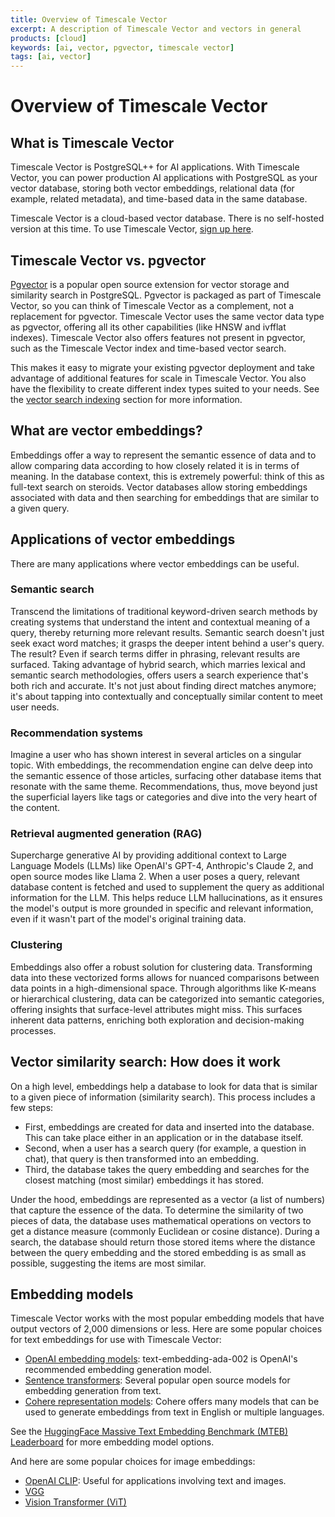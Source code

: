 ```yaml
---
title: Overview of Timescale Vector
excerpt: A description of Timescale Vector and vectors in general
products: [cloud]
keywords: [ai, vector, pgvector, timescale vector]
tags: [ai, vector]
---
```


# Overview of Timescale Vector

## What is Timescale Vector
Timescale Vector is PostgreSQL++ for AI applications. With Timescale Vector, you can power production AI applications with PostgreSQL as your vector database, storing both vector embeddings, relational data (for example, related metadata), and time-based data in the same database.

Timescale Vector is a cloud-based vector database. There is no self-hosted version at this time. To use Timescale Vector, [sign up here](https://console.cloud.timescale.com/signup?utm_campaign=vectorlaunch&utm_source=tsv-docs&utm_medium=direct).

<!-- vale Google.Headings = NO -->
## Timescale Vector vs. pgvector
<!-- vale Google.Headings = Yes -->
[Pgvector](https://github.com/pgvector/pgvector) is a popular open source extension for vector storage and similarity search in PostgreSQL. Pgvector is packaged as part of Timescale Vector, so you can think of Timescale Vector as a complement, not a replacement for pgvector. Timescale Vector uses the same vector data type as pgvector, offering all its other capabilities (like HNSW and ivfflat indexes). Timescale Vector also offers features not present in pgvector, such as the Timescale Vector index and time-based vector search.

This makes it easy to migrate your existing pgvector deployment and take advantage of additional features for scale in Timescale Vector. You also have the flexibility to create different index types suited to your needs. See the [vector search indexing][vector-search-indexing] section for more information.

## What are vector embeddings?

Embeddings offer a way to represent the semantic essence of data and to allow comparing data according to how closely related it is in terms of meaning. In the database context, this is extremely powerful: think of this as full-text search on steroids. Vector databases allow storing embeddings associated with data and then searching for embeddings that are similar to a given query.

## Applications of vector embeddings

There are many applications where vector embeddings can be useful.

### Semantic search
Transcend the limitations of traditional keyword-driven search methods by creating systems that understand the intent and contextual meaning of a query, thereby returning more relevant results. Semantic search doesn't just seek exact word matches; it grasps the deeper intent behind a user's query. The result? Even if search terms differ in phrasing, relevant results are surfaced. Taking advantage of hybrid search, which marries lexical and semantic search methodologies, offers users a search experience that's both rich and accurate. It's not just about finding direct matches anymore; it's about tapping into contextually and conceptually similar content to meet user needs.

### Recommendation systems
Imagine a user who has shown interest in several articles on a singular topic. With embeddings, the recommendation engine can delve deep into the semantic essence of those articles, surfacing other database items that resonate with the same theme. Recommendations, thus, move beyond just the superficial layers like tags or categories and dive into the very heart of the content.

### Retrieval augmented generation (RAG)
Supercharge generative AI by providing additional context to Large Language Models (LLMs) like OpenAI's GPT-4, Anthropic's Claude 2, and open source modes like Llama 2. When a user poses a query, relevant database content is fetched and used to supplement the query as additional information for the LLM. This helps reduce LLM hallucinations, as it ensures the model's output is more grounded in specific and relevant information, even if it wasn't part of the model's original training data.

### Clustering
Embeddings also offer a robust solution for clustering data. Transforming data into these vectorized forms allows for nuanced comparisons between data points in a high-dimensional space. Through algorithms like K-means or hierarchical clustering, data can be categorized into semantic categories, offering insights that surface-level attributes might miss. This surfaces inherent data patterns, enriching both exploration and decision-making processes.


## Vector similarity search: How does it work

On a high level, embeddings help a database to look for data that is similar to a given piece of information (similarity search). This process includes a few steps:

- First, embeddings are created for data and inserted into the database. This can take place either in an application or in the database itself.
- Second, when a user has a search query (for example, a question in chat), that query is then transformed into an embedding.
- Third, the database takes the query embedding and searches for the closest matching (most similar) embeddings it has stored.

Under the hood, embeddings are represented as a vector (a list of numbers) that capture the essence of the data. To determine the similarity of two pieces of data, the database uses mathematical operations on vectors to get a distance measure (commonly Euclidean or cosine distance). During a search, the database should return those stored items where the distance between the query embedding and the stored embedding is as small as possible, suggesting the items are most similar.


## Embedding models

Timescale Vector works with the most popular embedding models that have output vectors of 2,000 dimensions or less. Here are some popular choices for text embeddings for use with Timescale Vector:

- [OpenAI embedding models](https://platform.openai.com/docs/guides/embeddings): text-embedding-ada-002 is OpenAI's recommended embedding generation model.
- [Sentence transformers](https://huggingface.co/sentence-transformers): Several popular open source models for embedding generation from text.
- [Cohere representation models](https://docs.cohere.com/docs/models#representation): Cohere offers many models that can be used to generate embeddings from text in English or multiple languages.

See the [HuggingFace Massive Text Embedding Benchmark (MTEB) Leaderboard](https://huggingface.co/spaces/mteb/leaderboard) for more embedding model options.


And here are some popular choices for image embeddings:

- [OpenAI CLIP](https://github.com/openai/CLIP): Useful for applications involving text and images.
- [VGG](https://pytorch.org/vision/stable/models/vgg.html)
- [Vision Transformer (ViT)](https://github.com/lukemelas/PyTorch-Pretrained-ViT)

[vector-search-indexing]: /ai/:currentVersion:/concepts/#vector-search-indexing-approximate-nearest-neighbor-search
